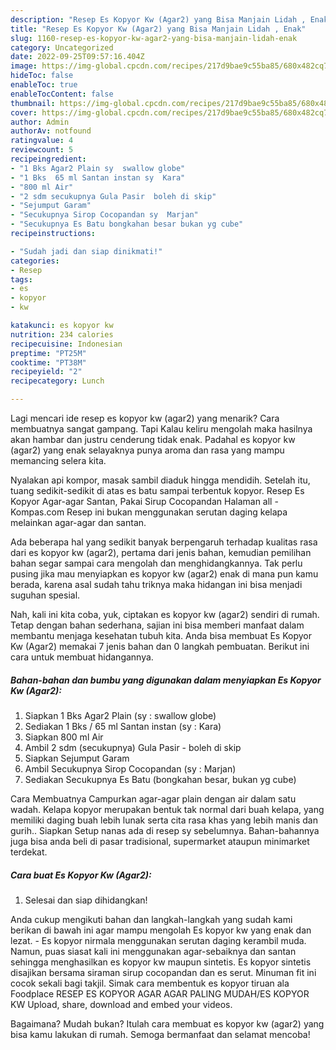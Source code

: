 ```yaml
---
description: "Resep Es Kopyor Kw (Agar2) yang Bisa Manjain Lidah , Enak"
title: "Resep Es Kopyor Kw (Agar2) yang Bisa Manjain Lidah , Enak"
slug: 1160-resep-es-kopyor-kw-agar2-yang-bisa-manjain-lidah-enak
category: Uncategorized
date: 2022-09-25T09:57:16.404Z
image: https://img-global.cpcdn.com/recipes/217d9bae9c55ba85/680x482cq70/es-kopyor-kw-agar2-foto-resep-utama.jpg
hideToc: false
enableToc: true
enableTocContent: false
thumbnail: https://img-global.cpcdn.com/recipes/217d9bae9c55ba85/680x482cq70/es-kopyor-kw-agar2-foto-resep-utama.jpg
cover: https://img-global.cpcdn.com/recipes/217d9bae9c55ba85/680x482cq70/es-kopyor-kw-agar2-foto-resep-utama.jpg
author: Admin
authorAv: notfound
ratingvalue: 4
reviewcount: 5
recipeingredient:
- "1 Bks Agar2 Plain sy  swallow globe"
- "1 Bks  65 ml Santan instan sy  Kara"
- "800 ml Air"
- "2 sdm secukupnya Gula Pasir  boleh di skip"
- "Sejumput Garam"
- "Secukupnya Sirop Cocopandan sy  Marjan"
- "Secukupnya Es Batu bongkahan besar bukan yg cube"
recipeinstructions:

- "Sudah jadi dan siap dinikmati!"
categories:
- Resep
tags:
- es
- kopyor
- kw

katakunci: es kopyor kw 
nutrition: 234 calories
recipecuisine: Indonesian
preptime: "PT25M"
cooktime: "PT38M"
recipeyield: "2"
recipecategory: Lunch

---
```



Lagi mencari ide resep es kopyor kw (agar2) yang menarik? Cara membuatnya sangat gampang. Tapi Kalau keliru mengolah maka hasilnya akan hambar dan justru cenderung tidak enak. Padahal es kopyor kw (agar2) yang enak selayaknya punya aroma dan rasa yang mampu memancing selera kita.


Nyalakan api kompor, masak sambil diaduk hingga mendidih. Setelah itu, tuang sedikit-sedikit di atas es batu sampai terbentuk kopyor. Resep Es Kopyor Agar-agar Santan, Pakai Sirup Cocopandan Halaman all - Kompas.com Resep ini bukan menggunakan serutan daging kelapa melainkan agar-agar dan santan.

Ada beberapa hal yang sedikit banyak berpengaruh terhadap kualitas rasa dari es kopyor kw (agar2), pertama dari jenis bahan, kemudian pemilihan bahan segar sampai cara mengolah dan menghidangkannya. Tak perlu pusing jika mau menyiapkan es kopyor kw (agar2) enak di mana pun kamu berada, karena asal sudah tahu triknya maka hidangan ini bisa menjadi suguhan spesial.


Nah, kali ini kita coba, yuk, ciptakan es kopyor kw (agar2) sendiri di rumah. Tetap dengan bahan sederhana, sajian ini bisa memberi manfaat dalam membantu menjaga kesehatan tubuh kita. Anda bisa membuat Es Kopyor Kw (Agar2) memakai 7 jenis bahan dan 0 langkah pembuatan. Berikut ini cara untuk membuat hidangannya.

<!--inarticleads1-->

##### Bahan-bahan dan bumbu yang digunakan dalam menyiapkan Es Kopyor Kw (Agar2):

1. Siapkan 1 Bks Agar2 Plain (sy : swallow globe)
1. Sediakan 1 Bks / 65 ml Santan instan (sy : Kara)
1. Siapkan 800 ml Air
1. Ambil 2 sdm (secukupnya) Gula Pasir - boleh di skip
1. Siapkan Sejumput Garam
1. Ambil Secukupnya Sirop Cocopandan (sy : Marjan)
1. Sediakan Secukupnya Es Batu (bongkahan besar, bukan yg cube)


Cara Membuatnya Campurkan agar-agar plain dengan air dalam satu wadah. Kelapa kopyor merupakan bentuk tak normal dari buah kelapa, yang memiliki daging buah lebih lunak serta cita rasa khas yang lebih manis dan gurih.. Siapkan Setup nanas ada di resep sy sebelumnya. Bahan-bahannya juga bisa anda beli di pasar tradisional, supermarket ataupun minimarket terdekat. 

<!--inarticleads2-->

##### Cara buat Es Kopyor Kw (Agar2):


1. Selesai dan siap dihidangkan!

Anda cukup mengikuti bahan dan langkah-langkah yang sudah kami berikan di bawah ini agar mampu mengolah Es kopyor kw yang enak dan lezat. - Es kopyor nirmala menggunakan serutan daging kerambil muda. Namun, puas siasat kali ini menggunakan agar-sebaiknya dan santan sehingga menghasilkan es kopyor kw maupun sintetis. Es kopyor sintetis disajikan bersama siraman sirup cocopandan dan es serut. Minuman fit ini cocok sekali bagi takjil. Simak cara membentuk es kopyor tiruan ala Foodplace RESEP ES KOPYOR AGAR AGAR PALING MUDAH/ES KOPYOR KW Upload, share, download and embed your videos. 

Bagaimana? Mudah bukan? Itulah cara membuat es kopyor kw (agar2) yang bisa kamu lakukan di rumah. Semoga bermanfaat dan selamat mencoba!
